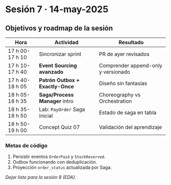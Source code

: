 # Sesión 7 · 14-may-2025  
## Objetivos y roadmap de la sesión

| Hora | Actividad | Resultado |
|------|-----------|-----------|
| 17 h 00-17 h 10 | Sincronizar sprint | PR de ayer revisados |
| 17 h 10-17 h 40 | **Event Sourcing avanzado** | Comprender append-only y versionado |
| 17 h 40-18 h 05 | **Patrón Outbox + Exactly-Once** | Diseño sin fantasías |
| 18 h 05-18 h 35 | **Saga/Process Manager** intro | Choreography vs Orchestration |
| 18 h 35-18 h 50 | Lab: `PayOrder` Saga inicial | Estado de saga en tabla |
| 18 h 50-19 h 00 | Concept Quiz 07 | Validación del aprendizaje |

### Metas de código

1. Persistir eventos `OrderPaid` y `StockReserved`.  
2. Outbox funcionando con deduplicación.  
3. Proyección `order_status` actualizada por Saga.  

*Dejar listo para la sesión 8 (EDA).*